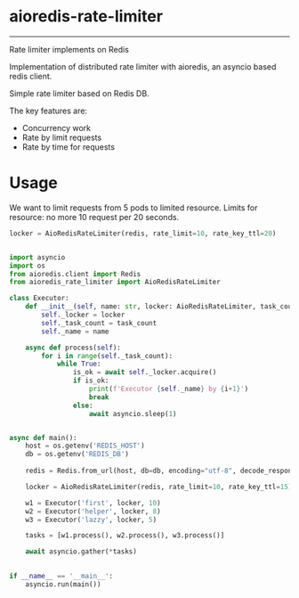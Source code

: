 # aioredis-rate-limiter
***

Rate limiter implements on Redis

Implementation of distributed rate limiter with aioredis, an asyncio based redis client.

Simple rate limiter based on Redis DB. 

The key features are:

* Concurrency work
* Rate by limit requests
* Rate by time for requests

# Usage

We want to limit requests from 5 pods to limited resource. Limits for resource: no more 10 request per 20 seconds.

```python
locker = AioRedisRateLimiter(redis, rate_limit=10, rate_key_ttl=20)
```

```python

import asyncio
import os
from aioredis.client import Redis
from aioredis_rate_limiter import AioRedisRateLimiter

class Executor:
    def __init__(self, name: str, locker: AioRedisRateLimiter, task_count: int = 10):
        self._locker = locker
        self._task_count = task_count
        self._name = name

    async def process(self):
        for i in range(self._task_count):
            while True:
                is_ok = await self._locker.acquire()
                if is_ok:
                    print(f'Executor {self._name} by {i+1}')
                    break
                else:
                    await asyncio.sleep(1)


async def main():
    host = os.getenv('REDIS_HOST')
    db = os.getenv('REDIS_DB')
    
    redis = Redis.from_url(host, db=db, encoding="utf-8", decode_responses=True)

    locker = AioRedisRateLimiter(redis, rate_limit=10, rate_key_ttl=15)

    w1 = Executor('first', locker, 10)
    w2 = Executor('helper', locker, 8)
    w3 = Executor('lazzy', locker, 5)

    tasks = [w1.process(), w2.process(), w3.process()]

    await asyncio.gather(*tasks)

    
if __name__ == '__main__':
    asyncio.run(main())

```